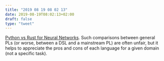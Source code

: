 ```yaml
---
title: "2019 08 19 08 02 13"
date: 2019-08-19T08:02:13+02:00
draft: false
type: "tweet"
---
```

[Python vs Rust for Neural Networks](https://ngoldbaum.github.io/posts/python-vs-rust-nn/). Such comparisons between general PLs (or worse, between a DSL and a mainstream PL) are often unfair, but it helps to appreciate the pros and cons of each language for a given domain (not a specific task).
